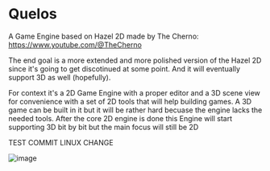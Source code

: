 # Quelos
A Game Engine based on Hazel 2D made by The Cherno: https://www.youtube.com/@TheCherno

The end goal is a more extended and more polished version of the Hazel 2D since it's going to get discotinued at some point. And it will eventually support 3D as well (hopefully).

For context it's a 2D Game Engine with a proper editor and a 3D scene view for convenience with a set of 2D tools that will help building games. A 3D game can be built in it but it will be rather hard becuase the engine lacks the needed tools. After the core 2D engine is done this Engine will start supporting 3D bit by bit but the main focus will still be 2D

TEST COMMIT LINUX CHANGE

![image](https://user-images.githubusercontent.com/77834783/230713792-0153f808-b605-4a75-a368-400d91e9f9ea.png)
